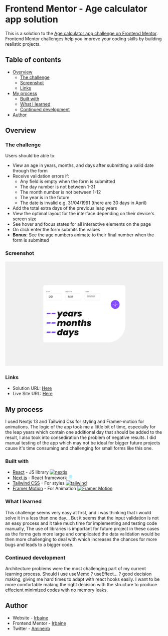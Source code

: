 # Frontend Mentor - Age calculator app solution

This is a solution to the [Age calculator app challenge on Frontend Mentor](https://www.frontendmentor.io/challenges/age-calculator-app-dF9DFFpj-Q). Frontend Mentor challenges help you improve your coding skills by building realistic projects.

## Table of contents

- [Overview](#overview)
  - [The challenge](#the-challenge)
  - [Screenshot](#screenshot)
  - [Links](#links)
- [My process](#my-process)
  - [Built with](#built-with)
  - [What I learned](#what-i-learned)
  - [Continued development](#continued-development)
- [Author](#author)

## Overview

### The challenge

Users should be able to:

- View an age in years, months, and days after submitting a valid date through the form
- Receive validation errors if:
  - Any field is empty when the form is submitted
  - The day number is not between 1-31
  - The month number is not between 1-12
  - The year is in the future
  - The date is invalid e.g. 31/04/1991 (there are 30 days in April)
- Add the total extra days of the previous leap years
- View the optimal layout for the interface depending on their device's screen size
- See hover and focus states for all interactive elements on the page
- On click enter the form submits the values
- **Bonus**: See the age numbers animate to their final number when the form is submitted

### Screenshot

![](./public/screens/desktop.png)

### Links

- Solution URL: [Here](https://github.com/Irbaine/age-calculator-fem)
- Live Site URL: [Here](https://irbaine.github.io/age-calculator-fem/)

## My process

I used Nextjs 13 and Tailwind Css for styling and Framer-motion for animations.
The logic of the app took me a little bit of time, especially for the leap years which contain one additional day that should be added to the result, I also took into consediration the problem of negative results.
I did manual testing of the app which may not be ideal for bigger future projects cause it's time consuming and challenging for small forms like this one.

### Built with

- [React](https://reactjs.org/) - JS library <a href="https://nextjs.org/" target="_blank" rel="nofollow" style="display:inline-block;"> <img src="https://cdn.worldvectorlogo.com/logos/nextjs-2.svg" alt="nextjs" width="15" height="15"/></a>
- [Next.js](https://nextjs.org/) - React framework <a href="https://reactjs.org/" target="_blank" rel="nofollow" style="display:inline-block;"> <img src="https://raw.githubusercontent.com/devicons/devicon/master/icons/react/react-original-wordmark.svg" alt="react" width="15" height="15"/></a>
- [Tailwind CSS](https://tailwindcss.com/) - For styles <a href="https://tailwindcss.com/" target="_blank" rel="nofollow" style="display:inline-block;"> <img src="https://www.vectorlogo.zone/logos/tailwindcss/tailwindcss-icon.svg" alt="tailwind" width="15" height="15" /> </a>
- [Framer Motion](https://www.framer.com) - For Animation <a href="https://www.framer.com/motion/" target="_blank" rel="nofollow" style="display:inline-block;"> <img src="https://www.vectorlogo.zone/logos/framer/framer-icon.svg" alt="Framer Motion" width="15" height="15"/> </a>

### What I learned

This challenge seems very easy at first, and i was thinking that i would solve it in a less than one day...
But it seems that the input validation is not an easy process and it take much time for implementing and testing code manually,
The use of libraries is important for future project in these cases as the forms gets more large and complicated the data validation would be then more challenging to deal with which increases the chances for more bugs and leads to a bigger code.

### Continued development

Architecture problems were the most challenging part of my current learning process.
Should i use useMemo ? useEffect... ? good decision making, giving me hard times to adapt with react hooks easily.
I want to be more comfortable making the right decision with the structure to produce effecient minimized codes with no memory leaks.

## Author

- Website - [Irbaine](https://www.irbaine.com)
- Frontend Mentor - [Irbaine](https://www.frontendmentor.io/profile/irbaine)
- Twitter - [Amineirb](https://twitter.com/amineirb)
